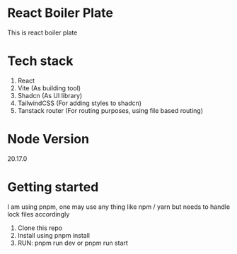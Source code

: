 # React Boiler Plate

This is react boiler plate

# Tech stack

1. React
2. Vite (As building tool)
3. Shadcn (As UI library)
4. TailwindCSS (For adding styles to shadcn)
5. Tanstack router (For routing purposes, using file based routing)

# Node Version

20.17.0

# Getting started

I am using pnpm, one may use any thing like npm / yarn but needs to handle lock files accordingly

1. Clone this repo
2. Install using pnpm install
3. RUN: pnpm run dev or pnpm run start
